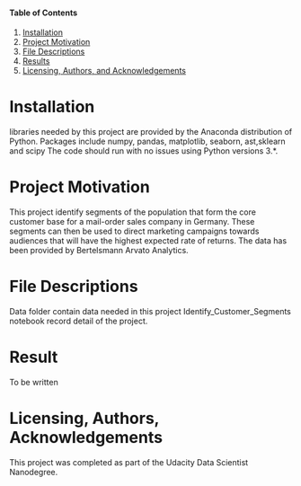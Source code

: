 #### Table of Contents

1. [Installation](#Installation)
2. [Project Motivation](#motivation)
3. [File Descriptions](#files)
4. [Results](#Instructions)
5. [Licensing, Authors, and Acknowledgements](#licensing)

# Installation<a name="Installation"></a>
libraries needed by this project are provided by the Anaconda distribution of Python. Packages include numpy, pandas, matplotlib, seaborn, ast,sklearn and scipy The code should run with no issues using Python versions 3.*. 

# Project Motivation<a name="motivation"></a>
This project identify segments of the population that form the core customer base for a mail-order sales company in Germany. These segments can then be used to direct marketing campaigns towards audiences that will have the highest expected rate of returns. The data has been provided by Bertelsmann Arvato Analytics.

# File Descriptions<a name="files"></a>
Data folder contain data needed in this project
Identify_Customer_Segments notebook record detail of the project.

# Result<a name="results"></a>
To be written

# Licensing, Authors, Acknowledgements<a name="licensing"></a>
This project was completed as part of the Udacity Data Scientist Nanodegree. 
